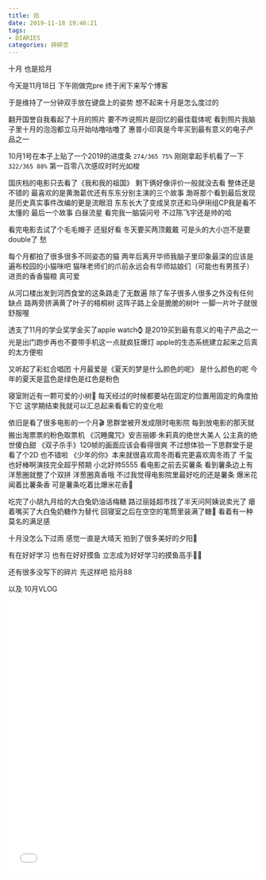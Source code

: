 ```yaml
---
title: 拾
date: 2019-11-18 19:46:21
tags: 
- DIARIES
categories: 碎碎念
---
```

十月 
也是拾月

今天是11月18日
下午刚做完pre
终于闲下来写个博客

于是维持了一分钟双手放在键盘上的姿势
想不起来十月是怎么度过的
<!--more-->
翻开国誉自我看起了十月的照片
要不咋说照片是回忆的最佳载体呢
看到照片我脑子里十月的泡泡都立马开始咕噜咕噜了
惠普小印真是今年买到最有意义的电子产品之一

10月1号在本子上贴了一个2019的进度条 `274/365 75%`
刚刚拿起手机看了一下 `322/365 88%`
第一百零八次感叹时时光如梭

国庆档的电影只去看了《我和我的祖国》
剩下俩好像评价一般就没去看
整体还是不错的
最喜欢的是黄渤葛优还有东东分别主演的三个故事
渤哥那个看到最后发现是历史真实事件改编的更是流眼泪
东东长大了变成吴京还和马伊琍组CP我是看不太懂的
最后一个故事 白昼流星 看完我一脑袋问号
不过陈飞宇还是帅的哈

看完电影去试了个毛毛帽子
还挺好看
冬天要买两顶戴戴
可是头的大小岂不是要double了
愁

每个月都拍了很多很多不同姿态的猫
两年后离开华师我脑子里印象最深的应该是遍布校园的小猫咪吧
猫咪老师们的爪前永远会有华师姑娘们（可能也有男孩子）进贡的香香猫粮
真可爱

从河口楼出发到河西食堂的这条路走了无数遍
除了车子很多人很多之外没有任何缺点
路两旁挤满黄了叶子的梧桐树
这阵子路上全是脆脆的树叶
一脚一片叶子就很舒服喔

透支了11月的学业奖学金买了apple watch⌚️
是2019买到最有意义的电子产品之一
光是出门跑步再也不要带手机这一点就疯狂爆灯
apple的生态系统建立起来之后真的太方便啦

又听起了彩虹合唱团
十月最爱是《夏天的梦是什么颜色的呢》
是什么颜色的呢
今年的夏天是蓝色是绿色是红色是粉色

寝室附近有一颗可爱的小树🌲
每天经过的时候都要站在固定的位置用固定的角度拍下它
这学期结束我就可以汇总起来看看它的变化啦

依旧是看了很多电影的一个月🎬
思群堂被开发成限时电影院
每到放电影的那天就搬出淘票票的粉色取票机
《沉睡魔咒》安吉丽娜·朱莉真的绝世大美人 公主真的绝世傻白甜
《双子杀手》120帧的画面应该会看得很爽 不过想体验一下思群堂于是看了个2D 也不错啦
《少年的你》本来就很喜欢周冬雨看完更喜欢周冬雨了 千玺也好棒啊演技完全超乎预期 小北好帅5555
看电影之前去买薯条
看到薯条边上有洋葱圈就整了个双拼
洋葱圈真香哦
不过我觉得电影院里最好吃的还是薯条 
爆米花闻着比薯条香 可是薯条吃着比爆米花香🍿

吃完了小胡九月给的大白兔奶油话梅糖
路过丽娃超市找了半天问阿姨说卖光了
瘪着嘴买了大白兔奶糖作为替代
回寝室之后在空空的笔筒里装满了糖🍬
看着有一种莫名的满足感

十月没怎么下过雨
感觉一直是大晴天
拍到了很多美好的夕阳🌇

有在好好学习
也有在好好摸鱼
立志成为好好学习的摸鱼高手✊🏻

还有很多没写下的碎片
先这样吧
拾月88

以及
10月VLOG
<iframe src="//player.bilibili.com/player.html?aid=74136621&cid=126741969&page=1" scrolling="no" border="0" frameborder="no" framespacing="0" allowfullscreen="true" width="100%" height="550"> </iframe>
